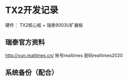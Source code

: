 # TX2开发记录  

硬件： TX2核心板 + 瑞泰9003U扩展板  


## 瑞泰官方资料  

http://yun.realtimes.cn/   账号realtimes    密码realtimes2020  


## 系统备份（配合）
